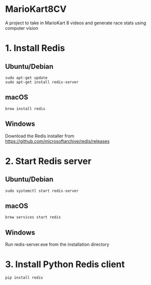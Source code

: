 # MarioKart8CV
A project to take in MarioKart 8 videos and generate race stats using computer vision

# 1. Install Redis
## Ubuntu/Debian
```
sudo apt-get update
sudo apt-get install redis-server
```

## macOS
```
brew install redis
```

## Windows
Download the Redis installer from https://github.com/microsoftarchive/redis/releases

# 2. Start Redis server
## Ubuntu/Debian
```
sudo systemctl start redis-server
```

## macOS
```
brew services start redis
```

## Windows
Run redis-server.exe from the installation directory

# 3. Install Python Redis client
 ```
 pip install redis
```